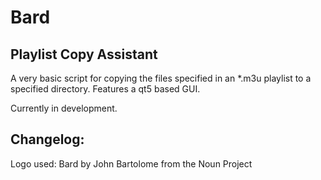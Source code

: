 # Bard 
## Playlist Copy Assistant

A very basic script for copying the files specified in an *.m3u playlist to a specified directory. Features a qt5 based GUI.

Currently in development.

## Changelog:


Logo used: Bard by John Bartolome from the Noun Project
